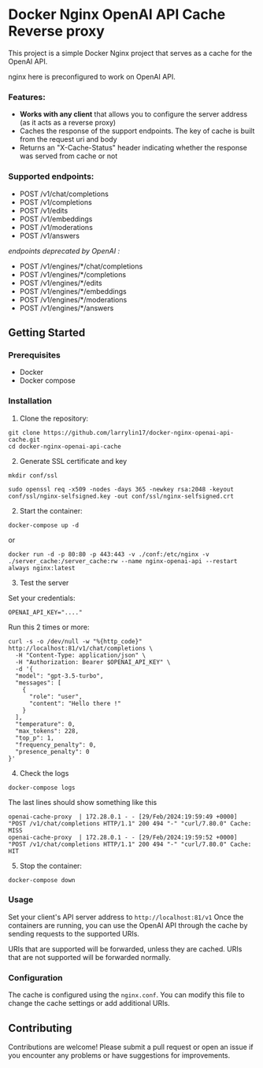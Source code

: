 # Docker Nginx OpenAI API Cache Reverse proxy

This project is a simple Docker Nginx project that serves as a cache for the OpenAI API.

nginx here is preconfigured to work on OpenAI API.

### Features:

- **Works with any client** that allows you to configure the server address (as it acts as a reverse proxy)
- Caches the response of the support endpoints. The key of cache is built from the request uri and body
- Returns an "X-Cache-Status" header indicating whether the response was served from cache or not

### Supported endpoints:

- POST /v1/chat/completions
- POST /v1/completions
- POST /v1/edits
- POST /v1/embeddings
- POST /v1/moderations
- POST /v1/answers

*endpoints deprecated by OpenAI :*

- POST /v1/engines/*/chat/completions
- POST /v1/engines/*/completions
- POST /v1/engines/*/edits
- POST /v1/engines/*/embeddings
- POST /v1/engines/*/moderations
- POST /v1/engines/*/answers

## Getting Started

### Prerequisites

- Docker
- Docker compose

### Installation

1. Clone the repository:

```
git clone https://github.com/larrylin17/docker-nginx-openai-api-cache.git
cd docker-nginx-openai-api-cache
```

2. Generate SSL certificate and key
```
mkdir conf/ssl
```
```
sudo openssl req -x509 -nodes -days 365 -newkey rsa:2048 -keyout conf/ssl/nginx-selfsigned.key -out conf/ssl/nginx-selfsigned.crt
```

2. Start the container:

```
docker-compose up -d
```

or

```
docker run -d -p 80:80 -p 443:443 -v ./conf:/etc/nginx -v ./server_cache:/server_cache:rw --name nginx-openai-api --restart always nginx:latest
```


3. Test the server

Set your credentials:
```
OPENAI_API_KEY="...."
```

Run this 2 times or more:
```
curl -s -o /dev/null -w "%{http_code}" http://localhost:81/v1/chat/completions \
  -H "Content-Type: application/json" \
  -H "Authorization: Bearer $OPENAI_API_KEY" \
  -d '{
  "model": "gpt-3.5-turbo",
  "messages": [
    {
      "role": "user",
      "content": "Hello there !"
    }
  ],
  "temperature": 0,
  "max_tokens": 228,
  "top_p": 1,
  "frequency_penalty": 0,
  "presence_penalty": 0
}'
```

4. Check the logs

```
docker-compose logs
```

The last lines should show something like this
```
openai-cache-proxy  | 172.28.0.1 - - [29/Feb/2024:19:59:49 +0000] "POST /v1/chat/completions HTTP/1.1" 200 494 "-" "curl/7.80.0" Cache: MISS
openai-cache-proxy  | 172.28.0.1 - - [29/Feb/2024:19:59:52 +0000] "POST /v1/chat/completions HTTP/1.1" 200 494 "-" "curl/7.80.0" Cache: HIT
```

5. Stop the container:

```
docker-compose down
```

### Usage

Set your client's API server address to `http://localhost:81/v1`
Once the containers are running, you can use the OpenAI API through the cache by sending requests to the supported URIs.

URIs that are supported will be forwarded, unless they are cached. 
URIs that are not supported will be forwarded normally.

### Configuration

The cache is configured using the `nginx.conf`. You can modify this file to change the cache settings or add additional URIs.

## Contributing

Contributions are welcome! Please submit a pull request or open an issue if you encounter any problems or have suggestions for improvements.
